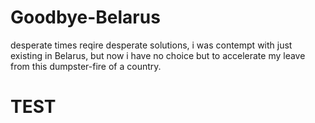 # Goodbye-Belarus
desperate times reqire desperate solutions, i was contempt with just existing in Belarus, but now i have no choice but to accelerate my leave from this dumpster-fire of a country.

# TEST

